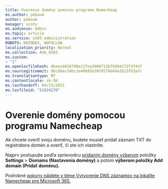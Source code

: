 ```yaml
---
title: Overenie domény pomocou programu Namecheap
ms.author: pebaum
author: pebaum
manager: scotv
ms.audience: Admin
ms.topic: article
ms.service: o365-administration
ROBOTS: NOINDEX, NOFOLLOW
localization_priority: Normal
ms.collection: Adm_O365
ms.custom:
- "1"
ms.openlocfilehash: dbeecb016708a127ea3980f11b793041f2f3f447
ms.sourcegitcommit: 8bc60ec34bc1e40685e3976576e04a2623f63a7c
ms.translationtype: MT
ms.contentlocale: sk-SK
ms.lasthandoff: 04/15/2021
ms.locfileid: "51824270"
---
```

# <a name="verify-your-domain-with-namecheap"></a>Overenie domény pomocou programu Namecheap

Ak chcete overiť svoju doménu, budete musieť pridať záznam TXT do registrátora domén a overiť, či ste ich vlastníte. 

Najprv postupujte podľa sprievodcu [pridaním domény výberom](https://admin.microsoft.com/Adminportal#/Domains) položky **Settings** \> **Domains (Nastavenia domény)** a potom **výberom položky Add domain (Pridať doménu).**
  
Podrobné [pokyny nájdete v téme Vytvorenie DNS záznamov na lokalite Namecheap pre Microsoft 365.](https://docs.microsoft.com/microsoft-365/admin/dns/create-dns-records-at-namecheap)